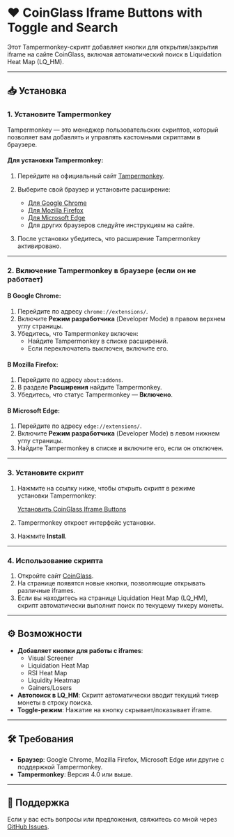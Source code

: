 # ❤️ CoinGlass Iframe Buttons with Toggle and Search

Этот Tampermonkey-скрипт добавляет кнопки для открытия/закрытия iframe на сайте CoinGlass, включая автоматический поиск в Liquidation Heat Map (LQ_HM).

---

## 📥 Установка

### 1. Установите Tampermonkey
Tampermonkey — это менеджер пользовательских скриптов, который позволяет вам добавлять и управлять кастомными скриптами в браузере.

#### Для установки Tampermonkey:
1. Перейдите на официальный сайт [Tampermonkey](https://www.tampermonkey.net/).
2. Выберите свой браузер и установите расширение:
   - [Для Google Chrome](https://chrome.google.com/webstore/detail/tampermonkey/dhdgffkkebhmkfjojejmpbldmpobfkfo)
   - [Для Mozilla Firefox](https://addons.mozilla.org/firefox/addon/tampermonkey/)
   - [Для Microsoft Edge](https://microsoftedge.microsoft.com/addons/detail/tampermonkey/ldlghjaemmllclmkfkgpkflmpkfdajgp)
   - Для других браузеров следуйте инструкциям на сайте.

3. После установки убедитесь, что расширение Tampermonkey активировано.

---

### 2. Включение Tampermonkey в браузере (если он не работает)

#### В Google Chrome:
1. Перейдите по адресу `chrome://extensions/`.
2. Включите **Режим разработчика** (Developer Mode) в правом верхнем углу страницы.
3. Убедитесь, что Tampermonkey включен:
   - Найдите Tampermonkey в списке расширений.
   - Если переключатель выключен, включите его.

#### В Mozilla Firefox:
1. Перейдите по адресу `about:addons`.
2. В разделе **Расширения** найдите Tampermonkey.
3. Убедитесь, что статус Tampermonkey — **Включено**.

#### В Microsoft Edge:
1. Перейдите по адресу `edge://extensions/`.
2. Включите **Режим разработчика** (Developer Mode) в левом нижнем углу страницы.
3. Найдите Tampermonkey в списке и включите его, если он отключен.

---

### 3. Установите скрипт
1. Нажмите на ссылку ниже, чтобы открыть скрипт в режиме установки Tampermonkey:

   [Установить CoinGlass Iframe Buttons](https://github.com/MAXICATION/CoinGlassIframeButtons/raw/main/Buttons.user.js)

2. Tampermonkey откроет интерфейс установки.
3. Нажмите **Install**.

---

### 4. Использование скрипта
1. Откройте сайт [CoinGlass](https://www.coinglass.com/tv/).
2. На странице появятся новые кнопки, позволяющие открывать различные iframes.
3. Если вы находитесь на странице Liquidation Heat Map (LQ_HM), скрипт автоматически выполнит поиск по текущему тикеру монеты.

---

## ⚙️ Возможности
- **Добавляет кнопки для работы с iframes**:
  - Visual Screener
  - Liquidation Heat Map
  - RSI Heat Map
  - Liquidity Heatmap
  - Gainers/Losers
- **Автопоиск в LQ_HM**: Скрипт автоматически вводит текущий тикер монеты в строку поиска.
- **Toggle-режим**: Нажатие на кнопку скрывает/показывает iframe.

---

## 🛠 Требования
- **Браузер**: Google Chrome, Mozilla Firefox, Microsoft Edge или другие с поддержкой Tampermonkey.
- **Tampermonkey**: Версия 4.0 или выше.

---

## 📩 Поддержка
Если у вас есть вопросы или предложения, свяжитесь со мной через [GitHub Issues](https://github.com/USERNAME/REPOSITORY/issues).
